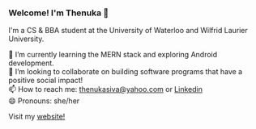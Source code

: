 ### Welcome! I'm Thenuka 👋

I'm a CS & BBA student at the University of Waterloo and Wilfrid Laurier University.

🌱 I’m currently learning the MERN stack and exploring Android development. 
<br>
👯 I’m looking to collaborate on building software programs that have a positive social impact!
<br>
📫 How to reach me: thenukasiva@yahoo.com or [Linkedin](https://www.linkedin.com/in/thenukasiva/)
<br>
😄 Pronouns: she/her

Visit my [website!](https://thenukasiva.github.io)



